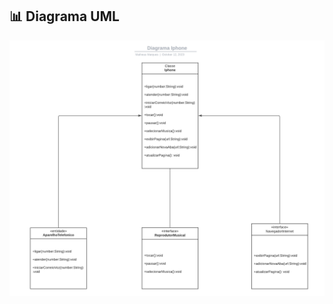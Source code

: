 ## 📊 Diagrama UML
<p align="center">
  <img src="docs/matheusUML.png" alt="Diagrama de Classes">
</p>
